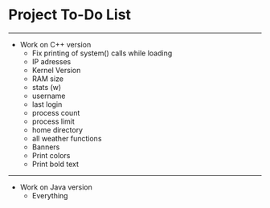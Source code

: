 Project To-Do List
=======================
-----------------------

 - Work on C++ version
    - Fix printing of system() calls while loading
    - IP adresses
    - Kernel Version
    - RAM size
    - stats (w)
    - username
    - last login
    - process count
    - process limit
    - home directory
    - all weather functions
    - Banners
    - Print colors
    - Print bold text

-----------------------
 - Work on Java version
    - Everything
